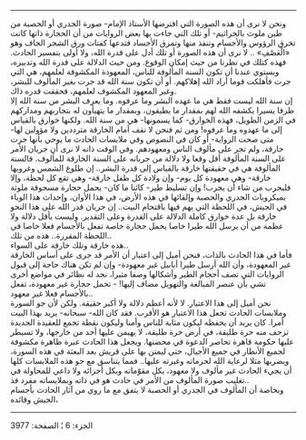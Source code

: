 ------------------------------------------------------------------------

ونحن لا نرى أن هذه الصورة التي افترضها الأستاذ الإمام- صورة الجدري أو
الحصبة من طين ملوث بالجراثيم- أو تلك التي جاءت بها بعض الروايات من أن
الحجارة ذاتها كانت تخرق الرؤوس والأجسام وتنفذ منها وتمزق الأجساد فتدعها
كفتات ورق الشجر الجاف وهو «الْعَصْفِ» .. لا نرى أن هذه الصورة أو تلك أدل على
قدرة الله، ولا أولى بتفسير الحادث. فهذه كتلك في نظرنا من حيث إمكان
الوقوع. ومن حيث الدلالة على قدرة الله وتدبيره، ويستوي عندنا أن تكون
السنة المألوفة للناس، المعهودة المكشوفة لعلمهم، هي التي جرت فأهلكت قوما
أراد الله إهلاكهم. أو أن تكون سنة الله قد جرت بغير المألوف للبشر، وغير
المعهود المكشوف لعلمهم، فحققت قدره ذاك.  
إن سنة الله ليست فقط هي ما عهده البشر وما عرفوه. وما يعرف البشر من سنة
الله إلا طرفا يسيرا يكشفه الله لهم بمقدار ما يطيقون، وبمقدار ما يتهيأون
له بتجاربهم ومداركهم في الزمن الطويل، فهذه الخوارق- كما يسمونها- هي من
سنة الله. ولكنها خوارق بالقياس إلى ما عهدوه وما عرفوه! ومن ثم فنحن لا
نقف أمام الخارقة مترددين ولا مؤولين لها- متى صحت الرواية- أو كان في
النصوص وفي ملابسات الحادث ما يوحي بأنها جرت خارقة، ولم تجر على مألوف
الناس ومعهودهم. وفي الوقت ذاته لا نرى أن جريان الأمر على السنة المألوفة
أقل وقعا ولا دلالة من جريانه على السنة الخارقة للمألوف. فالسنة المألوفة
هي في حقيقتها خارقة بالقياس إلى قدرة البشر.. إن طلوع الشمس وغروبها
خارقة- وهي معهودة كل يوم- وإن ولادة كل طفل خارقة- وهي تقع كل لحظة، وإلا
فليجرب من شاء أن يجرب! وإن تسليط طير- كائنا ما كان- يحمل حجارة مسحوقة
ملوثة بميكروبات الجدري والحصبة وإلقائها في هذه الأرض، في هذا الأوان،
وإحداث هذا الوباء في الجيش، في اللحظة التي يهم فيها باقتحام البيت.. إن
جريان قدر الله على هذا النحو خارقة بل عدة خوارق كاملة الدلالة على القدرة
وعلى التقدير. وليست بأقل دلالة ولا عظمة من أن يرسل الله طيرا خاصا يحمل
حجارة خاصة تفعل بالأجسام فعلا خاصا في اللحظة المقررة.. هذه من تلك..  
هذه خارقة وتلك خارقة على السواء..  
فأما في هذا الحادث بالذات، فنحن أميل إلى اعتبار أن الأمر قد جرى على أساس
الخارقة غير المعهودة، وأن الله أرسل طيرا أبابيل غير معهودة- وإن لم تكن
هناك حاجة إلى قبول الروايات التي تصف أحجام الطير وأشكالها وصفا مثيرا،
نجد له نظائر في مواضع أخرى تشي بأن عنصر المبالغة والتهويل مضاف إليها! -
تحمل حجارة غير معهودة، تفعل بالأجسام فعلا غير معهود..  
نحن أميل إلى هذا الاعتبار. لا لأنه أعظم دلالة ولا أكبر حقيقة. ولكن لأن
جو السورة وملابسات الحادث تجعل هذا الاعتبار هو الأقرب. فقد كان الله-
سبحانه- يريد بهذا البيت أمرا. كان يريد أن يحفظه ليكون مثابة للناس وأمنا
وليكون نقطة تجمع للعقيدة الجديدة تزحف منه حرة طليقة، في أرض حرة طليقة،
لا يهيمن عليها أحد من خارجها، ولا تسيطر عليها حكومة قاهرة تحاصر الدعوة
في محضنها. ويجعل هذا الحادث عبرة ظاهرة مكشوفة لجميع الأنظار في جميع
الأجيال، حتى ليمتن بها على قريش بعد البعثة في هذه السورة، ويضربها مثلا
لرعاية الله لحرماته وغيرته عليها.. فمما يتناسق مع جو هذه الملابسات كلها
أن يجيء الحادث غير مألوف ولا معهود، بكل مقوّماته وبكل أجزائه ولا داعي
للمحاولة في تغليب صورة المألوف من الأمر في حادث هو في ذاته وبملابساته
مفرد فذ..  
وبخاصة أن المألوف في الجدري أو الحصبة لا يتفق مع ما روي من آثار الحادث
بأجسام الجيش وقائده،

------------------------------------------------------------------------

الجزء: 6 ¦ الصفحة: 3977
